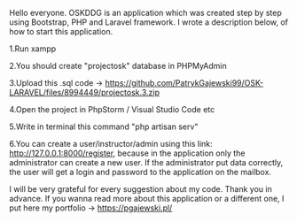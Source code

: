 Hello everyone. OSKDDG is an application which was created step by step using Bootstrap, PHP and Laravel framework. 
I wrote a description below, of how to start this application.

1.Run xampp

2.You should create "projectosk" database in PHPMyAdmin

3.Upload this .sql code -> https://github.com/PatrykGajewski99/OSK-LARAVEL/files/8994449/projectosk.3.zip

4.Open the project in PhpStorm / Visual Studio Code etc

5.Write in terminal this command "php artisan serv"

6.You can create a user/instructor/admin using this link: http://127.0.0.1:8000/register, because in the application only the administrator can create a new user. If the administrator put data correctly, the user will get a login and password to the application on the mailbox.

I will be very grateful for every suggestion about my code. Thank you in advance. If you wanna read more about this application or a different one, I put here my portfolio -> https://pgajewski.pl/
